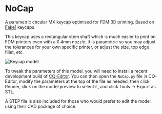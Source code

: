 # NoCap
A parametric circular MX keycap optimised for FDM 3D printing. Based on [Fake1](https://www.thingiverse.com/thing:4917086) keycaps.

This keycap uses a rectangular stem shaft which is much easier to print on FDM printers even with a 0.4mm nozzle. It is parametric so you may adjust the tolerances for your own specific printer, or adjust the size, top edge fillet, etc.

![Keycap model](https://i.imgur.com/ljxtQg2.png)

To tweak the parameters of this model, you will need to install a recent development build of [CQ-Editor](https://github.com/CadQuery/CQ-editor#development-packages). You can then open the `NoCap.py` file in CQ-Editor, modify the parameters at the top of the file as needed, then click Render, click on the model preview to select it, and click Tools -> Export as STL.

A STEP file is also included for those who would prefer to edit the model using their CAD package of choice.
